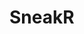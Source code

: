 # SneakR


<template>
  <div>
    <h1>Profil de l'utilisateur</h1>
    <p>Nom d'utilisateur : {{ user.username }}</p>
    <p>Email : {{ user.email }}</p>
    <div class="wishlist">
      <h2>Wishlist</h2>
      <div class="wishlist-cards">
        <WishlistCard v-for="sneaker in wishlist" :key="sneaker.id" :sneaker="sneaker" />
      </div>
    </div>
  </div>
</template>

<script>
import axios from 'axios';
import WishlistCard from '../components/WishlistCard.vue';
import { ref } from 'vue';

export default {
  name: 'Profile',
  components: {
    WishlistCard
  },
  setup() {
    const wishlist = ref([]);
    },
  data() {
    return {
      user: {
        username: 'Nom d\'utilisateur',
        email: 'email@example.com'
      },
    //   wishlist: []
    };
  },
  async created() {
    try {
      const userId = this.getCurrentUserId();
      const userResponse = await axios.get(`http://localhost:3000/users/${userId}`);
      this.user = userResponse.data;

      const wishlistResponse = await axios.get(`http://localhost:3000/wishlist?user_id=${userId}`);
      const wishlistItems = wishlistResponse.data;

      const sneakerIds = wishlistItems.map(item => item.sneaker_id);
      if (sneakerIds.length > 0) {
        const sneakersResponse = await axios.get(`http://localhost:3000/sneakrs`, {
          params: {
            ids: sneakerIds.join(',')
          }
        });
        this.wishlist = sneakersResponse.data;
      } else {
        this.wishlist = [];
      }
      console.log('Sneakers data:', this.wishlist); // Log the sneakers data
    } catch (error) {
      console.error('Error fetching user or wishlist data:', error);
    }
  },
  methods: {
    getCurrentUserId() {
      return localStorage.getItem('userId');
    }
  }
};
</script>   

<style scoped>
/* Ajoutez ici vos styles spécifiques à cette vue */
.wishlist {
  margin-top: 20px;
}

.wishlist-cards {
  display: flex;
  flex-wrap: wrap;
  gap: 20px;
}
</style>